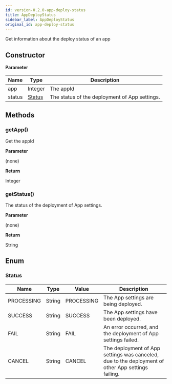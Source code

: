 ```yaml
---
id: version-0.2.0-app-deploy-status
title: AppDeployStatus
sidebar_label: AppDeployStatus
original_id: app-deploy-status
---
```


Get information about the deploy status of an app

## Constructor

**Parameter**


| Name| Type| Description |
| --- | --- | --- |
| app | Integer | The appId
| status | [Status](#status) | The status of the deployment of App settings.

## Methods

### getApp()

Get the appId

**Parameter**

(none)

**Return**

Integer

### getStatus()

The status of the deployment of App settings.

**Parameter**

(none)

**Return**

String

## Enum

### Status

| Name | Type | Value | Description |
| --- | --- | --- | --- |
| PROCESSING | String | PROCESSING | The App settings are being deployed.
| SUCCESS | String | SUCCESS | The App settings have been deployed.
| FAIL | String | FAIL | An error occurred, and the deployment of App settings failed.
| CANCEL | String | CANCEL | The deployment of App settings was canceled, due to the deployment of other App settings failing.